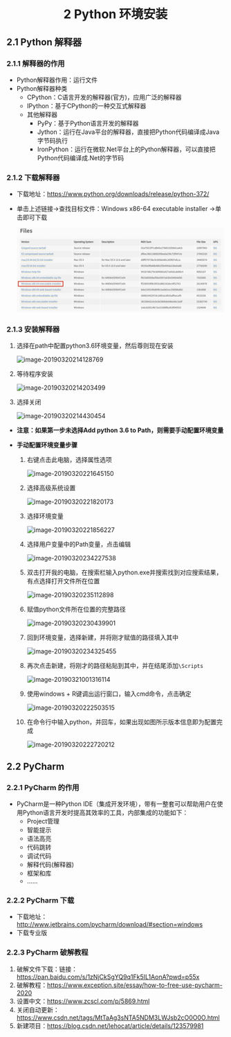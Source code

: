 # <center>2 Python 环境安装

## 2.1 Python 解释器

### 2.1.1 解释器的作用

- Python解释器作用：运行文件
- Python解释器种类
  - CPython：C语言开发的解释器(官方)，应用广泛的解释器
  - IPython：基于CPython的一种交互式解释器
  - 其他解释器
    - PyPy：基于Python语言开发的解释器
    - Jython：运行在Java平台的解释器，直接把Python代码编译成Java字节码执行
    - IronPython：运行在微软.Net平台上的Python解释器，可以直接把Python代码编译成.Net的字节码

### 2.1.2 下载解释器

- 下载地址：https://www.python.org/downloads/release/python-372/
- 单击上述链接→查找目标文件：Windows x86-64 executable installer →单击即可下载

    ![图 3](../images/c1b131f72a8b4f1177223b3b2f2750d624ca605ae1a7ac717f3731d34df3b8b7.png)  



### 2.1.3 安装解释器

1. 选择在path中配置python3.6环境变量，然后尊则现在安装

    ![image-20190320214128769](http://ww4.sinaimg.cn/large/006tNc79ly1g59jgyjurqj31180myh2i.jpg)

2. 等待程序安装

    ![image-20190320214203499](http://ww2.sinaimg.cn/large/006tNc79ly1g59jf0o7slj31140mwdor.jpg)

3. 选择关闭

    ![image-20190320214430454](http://ww3.sinaimg.cn/large/006tNc79ly1g59jfbgkl1j31140n44eo.jpg)

 

- **注意：如果第一步未选择Add python 3.6 to Path，则需要手动配置环境变量**


- **手动配置环境变量步骤**

  1. 右键点击此电脑，选择属性选项

      ![image-20190320221645150](http://ww2.sinaimg.cn/large/006tNc79ly1g59jf58vojj30i60f479t.jpg)

  2. 选择高级系统设置

      ![image-20190320221820173](http://ww3.sinaimg.cn/large/006tNc79ly1g59jf9nwvfj31400u0ww1.jpg)

  3. 选择环境变量

      ![image-20190320221856227](http://ww4.sinaimg.cn/large/006tNc79ly1g59jf4bpyfj30qm0ue45s.jpg)

  4. 选择用户变量中的Path变量，点击编辑

      ![image-20190320234227538](http://ww4.sinaimg.cn/large/006tNc79ly1g59jfalrnuj30uv0u0nes.jpg)

  5. 双击打开我的电脑，在搜索栏输入python.exe并搜索找到对应搜索结果，有点选择打开文件所在位置

      ![image-20190320235112898](http://ww4.sinaimg.cn/large/006tNc79ly1g59jf23g4ij313q0u0e6p.jpg)

  6. 赋值python文件所在位置的完整路径

      ![image-20190320230439901](http://ww3.sinaimg.cn/large/006tNc79ly1g59jf62df9j313v0u0x05.jpg)

  7. 回到环境变量，选择新建，并将刚才赋值的路径填入其中

      ![image-20190320234325455](http://ww2.sinaimg.cn/large/006tNc79ly1g59jf8i8ofj30t80skwll.jpg)

  8. 再次点击新建，将刚才的路径粘贴到其中，并在结尾添加`\Scripts`

      ![image-20190321001316114](http://ww3.sinaimg.cn/large/006tNc79ly1g59jf4sivfj30ta0sigsq.jpg)

  9. 使用windows + R键调出运行窗口，输入cmd命令，点击确定

      ![image-20190320222503515](http://ww3.sinaimg.cn/large/006tNc79ly1g59jf6zvfsj30m60bo78c.jpg)

  10. 在命令行中输入python，并回车，如果出现如图所示版本信息即为配置完成

      ![image-20190320222720212](http://ww4.sinaimg.cn/large/006tNc79ly1g59jf80q27j31a40t27ae.jpg)


## 2.2 PyCharm

### 2.2.1 PyCharm 的作用

- PyCharm是一种Python IDE（集成开发环境），带有一整套可以帮助用户在使用Python语言开发时提高其效率的工具，内部集成的功能如下：
  - Project管理
  - 智能提示
  - 语法高亮
  - 代码跳转
  - 调试代码
  - 解释代码(解释器)
  - 框架和库
  - ......

### 2.2.2 PyCharm 下载

- 下载地址：http://www.jetbrains.com/pycharm/download/#section=windows
- 下载专业版

### 2.2.3 PyCharm 破解教程

1. 破解文件下载：链接：https://pan.baidu.com/s/1zNjCkSgYQ9q1Fk5IL1AonA?pwd=p55x 
2. 破解教程：https://www.exception.site/essay/how-to-free-use-pycharm-2020
3. 设置中文：https://www.zcscl.com/p/5869.html
4. 关闭自动更新：https://www.csdn.net/tags/MtTaAg3sNTA5NDM3LWJsb2cO0O0O.html
5. 新建项目：https://blog.csdn.net/lehocat/article/details/123579981